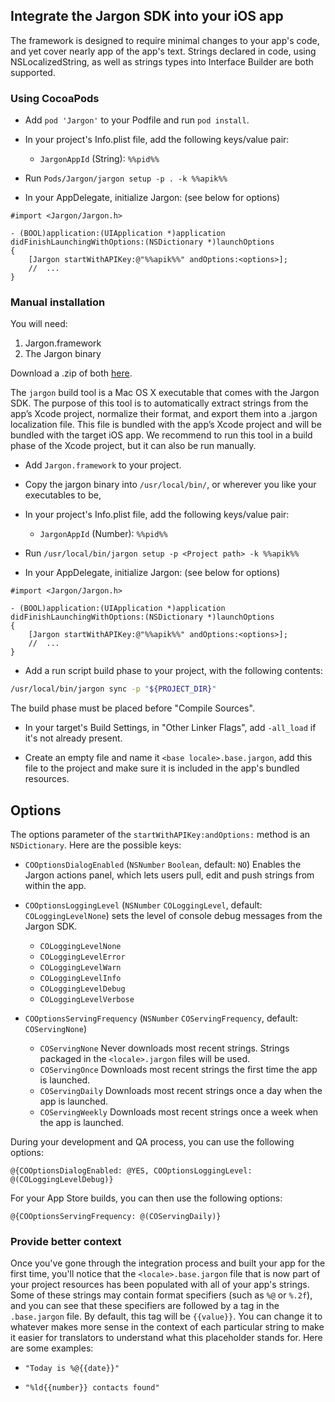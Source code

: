 ## Integrate the Jargon SDK into your iOS app

The framework is designed to require minimal changes to your app's code, and yet cover nearly app of the app's text. Strings declared in code, using NSLocalizedString, as well as strings types into Interface Builder are both supported.

### Using CocoaPods

* Add `pod 'Jargon'` to your Podfile and run `pod install`.

* In your project's Info.plist file, add the following keys/value pair: 
    * `JargonAppId` (String): `%%pid%%`

* Run `Pods/Jargon/jargon setup -p . -k %%apik%%`

* In your AppDelegate, initialize Jargon: (see below for options)

```objc
#import <Jargon/Jargon.h>

- (BOOL)application:(UIApplication *)application didFinishLaunchingWithOptions:(NSDictionary *)launchOptions 
{   
    [Jargon startWithAPIKey:@"%%apik%%" andOptions:<options>];
    //  ...
}
```

### Manual installation

You will need:

1. Jargon.framework
2. The Jargon binary


Download a .zip of both [here](https://github.com/colatris/jargon-ios-sdk/archive/master.zip).


The `jargon` build tool is a Mac OS X executable that comes with the Jargon SDK. The purpose of this tool is to automatically extract strings from the app’s Xcode project, normalize their format, and export them into a .jargon localization file. This file is bundled with the app’s Xcode project and will be bundled with the target iOS app. We recommend to run this tool in a build phase of the Xcode project, but it can also be run manually.


* Add `Jargon.framework` to your project.

* Copy the jargon binary into `/usr/local/bin/`, or wherever you like your executables to be, 

* In your project's Info.plist file, add the following keys/value pair: 
    * `JargonAppId` (Number): `%%pid%%`

* Run `/usr/local/bin/jargon setup -p <Project path> -k %%apik%%`

* In your AppDelegate, initialize Jargon: (see below for options)

```objc
#import <Jargon/Jargon.h>

- (BOOL)application:(UIApplication *)application didFinishLaunchingWithOptions:(NSDictionary *)launchOptions 
{   
    [Jargon startWithAPIKey:@"%%apik%%" andOptions:<options>];
    //  ...
}
```
   
* Add a run script build phase to your project, with the following contents:

```bash
/usr/local/bin/jargon sync -p "${PROJECT_DIR}"
```

The build phase must be placed before "Compile Sources".


* In your target's Build Settings, in "Other Linker Flags", add `-all_load` if it's not already present.


* Create an empty file and name it `<base locale>.base.jargon`, add this file to the project and make sure it is included in the app's bundled resources.


## Options

The options parameter of the `startWithAPIKey:andOptions:` method is an `NSDictionary`. Here are the possible keys:

* `COOptionsDialogEnabled` (`NSNumber` `Boolean`, default: `NO`) Enables the Jargon actions panel, which lets users pull, edit and push strings from within the app.

* `COOptionsLoggingLevel` (`NSNumber` `COLoggingLevel`, default: `COLoggingLevelNone`) sets the level of console debug messages from the Jargon SDK.

    * `COLoggingLevelNone`
    * `COLoggingLevelError`
    * `COLoggingLevelWarn`
    * `COLoggingLevelInfo`
    * `COLoggingLevelDebug`
    * `COLoggingLevelVerbose`

* `COOptionsServingFrequency` (`NSNumber` `COServingFrequency`, default: `COServingNone`)
    * `COServingNone` Never downloads most recent strings. Strings packaged in the `<locale>.jargon` files will be used.
    * `COServingOnce` Downloads most recent strings the first time the app is launched.
    * `COServingDaily` Downloads most recent strings once a day when the app is launched.
    * `COServingWeekly` Downloads most recent strings once a week when the app is launched.


During your development and QA process, you can use the following options:

```objc
@{COOptionsDialogEnabled: @YES, COOptionsLoggingLevel: @(COLoggingLevelDebug)}
```

For your App Store builds, you can then use the following options:

```objc
@{COOptionsServingFrequency: @(COServingDaily)}
```


### Provide better context

Once you've gone through the integration process and built your app for the first time, you'll notice that the `<locale>.base.jargon` file that is now part of your project resources has been populated with all of your app's strings. Some of these strings may contain format specifiers (such as `%@` or `%.2f`), and you can see that these specifiers are followed by a tag in the `.base.jargon` file. By default, this tag will be `{{value}}`. You can change it to whatever makes more sense in the context of each particular string to make it easier for translators to understand what this placeholder stands for. Here are some examples:
    
* `"Today is %@{{date}}"`

* `"%ld{{number}} contacts found"`


